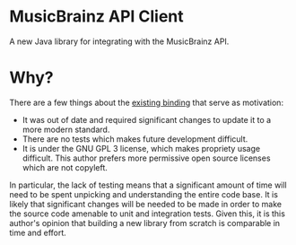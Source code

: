 # MusicBrainz API Client

A new Java library for integrating with the MusicBrainz API.

# Why?

There are a few things about the [existing binding](../musicbrainzws2-java) that serve as motivation:
- It was out of date and required significant changes to update it to a more modern standard.
- There are no tests which makes future development difficult.
- It is under the GNU GPL 3 license, which makes propriety usage difficult. This author prefers more permissive open source licenses which are not copyleft.

In particular, the lack of testing means that a significant amount of time will need to be spent unpicking and
understanding the entire code base. It is likely that significant changes will be needed to be made in order to make
the source code amenable to unit and integration tests. Given this, it is this author's opinion that building a new
library from scratch is comparable in time and effort.